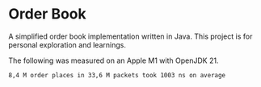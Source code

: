 # Order Book

A simplified order book implementation written in Java.
This project is for personal exploration and learnings.

The following was measured on an Apple M1 with OpenJDK 21.

```
8,4 M order places in 33,6 M packets took 1003 ns on average
```
